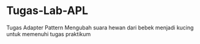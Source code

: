 # Tugas-Lab-APL
Tugas Adapter Pattern Mengubah suara hewan dari bebek menjadi kucing untuk memenuhi tugas praktikum
